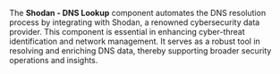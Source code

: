 The **Shodan - DNS Lookup** component automates the DNS resolution process by integrating with Shodan, a renowned cybersecurity data provider. This component is essential in enhancing cyber-threat identification and network management. It serves as a robust tool in resolving and enriching DNS data, thereby supporting broader security operations and insights.
